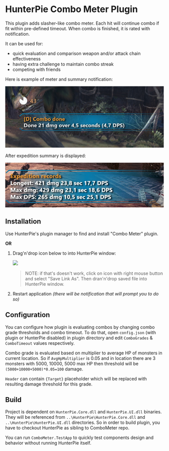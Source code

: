 ﻿<!--<hide>-->
# HunterPie Combo Meter Plugin
<!--</hide>-->

This plugin adds slasher-like combo meter. Each hit will continue combo if fit within pre-defined timeout. When combo is finished, it is rated with notification.

It can be used for:
 - quick evaluation and comparison weapon and/or attack chain effectiveness
 - having extra challenge to maintain combo streak
 - competing with friends

Here is example of meter and summary notification:

![](readme/meter-preview.jpg)

After expedition summary is displayed:

![](readme/summary-preview.jpg)

<!--<hide>-->

## Installation

Use HunterPie's plugin manager to find and install "Combo Meter" plugin.

**OR**

1. Drag'n'drop icon below to into HunterPie window:

   [<img src="https://raw.githubusercontent.com/amadare42/HunterPie.ComboMeterPlugin/master/readme/plugin.svg">](https://github.com/amadare42/HunterPie.ComboMeterPlugin/releases/download/v0.1.0.0/module.json)

   > NOTE: if that's doesn't work, click on icon with right mouse button and select "Save Link As". Then dran'n'drop saved file into HunterPie window.

2. Restart application *(there will be notification that will prompt you to do so)*

<!--</hide>-->

## Configuration

You can configure how plugin is evaluating combos by changing combo grade thresholds and combo timeout. To do that, open `config.json` (with plugin or HunterPie disabled) in plugin directory and edit `ComboGrades` & `ComboTimeout` values respectively.

Combo grade is evaluated based on multiplier to average HP of monsters in current location. So if `AvgHpMultiplier` is 0.05 and in location there are 3 monsters with 5000, 10000, 5000 max HP then threshold will be `(5000+10000+5000)*0.05=100` damage.

`Header` can contain `{Target}` placeholder which will be replaced with resulting damage threshold for this grade.

<!--<hide>-->
## Build

Project is dependent on `HunterPie.Core.dll` and `HunterPie.UI.dll` binaries. They will be referenced from `..\HunterPie\HunterPie.Core.dll` and `..\HunterPie\HunterPie.UI.dll` directories. So in order to build plugin, you have to checkout HunterPie as sibling to ComboMeter repo.

You can run `ComboMeter.TestApp` to quickly test components design and behavior without running HunterPie itself. 

<!--</hide>-->
